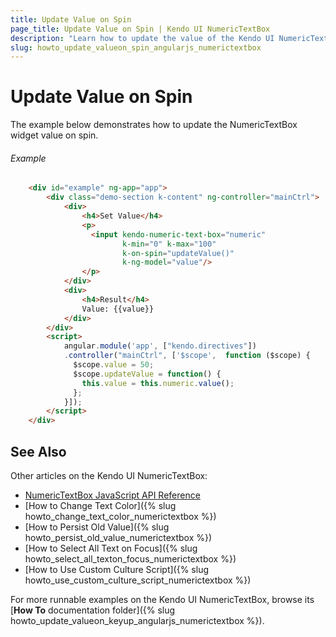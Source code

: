 ```yaml
---
title: Update Value on Spin
page_title: Update Value on Spin | Kendo UI NumericTextBox
description: "Learn how to update the value of the Kendo UI NumericTextBox widget on spin in AngularJS."
slug: howto_update_valueon_spin_angularjs_numerictextbox
---
```


# Update Value on Spin

The example below demonstrates how to update the NumericTextBox widget value on spin.

###### Example

```html
    <div id="example" ng-app="app">
        <div class="demo-section k-content" ng-controller="mainCtrl">
            <div>
                <h4>Set Value</h4>
                <p>
                  <input kendo-numeric-text-box="numeric"
                         k-min="0" k-max="100"
                         k-on-spin="updateValue()"
                         k-ng-model="value"/>
                </p>
            </div>
            <div>
                <h4>Result</h4>
                Value: {{value}}
            </div>
        </div>
        <script>
            angular.module('app', ["kendo.directives"])
            .controller("mainCtrl", ['$scope',  function ($scope) {
              $scope.value = 50;
              $scope.updateValue = function() {
                this.value = this.numeric.value();
              };
            }]);
        </script>
    </div>
```

## See Also

Other articles on the Kendo UI NumericTextBox:

* [NumericTextBox JavaScript API Reference](/api/javascript/ui/numerictextbox)
* [How to Change Text Color]({% slug howto_change_text_color_numerictextbox %})
* [How to Persist Old Value]({% slug howto_persist_old_value_numerictextbox %})
* [How to Select All Text on Focus]({% slug howto_select_all_texton_focus_numerictextbox %})
* [How to Use Custom Culture Script]({% slug howto_use_custom_culture_script_numerictextbox %})

For more runnable examples on the Kendo UI NumericTextBox, browse its [**How To** documentation folder]({% slug howto_update_valueon_keyup_angularjs_numerictextbox %}).
